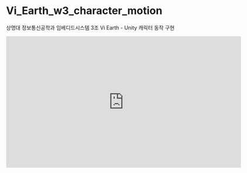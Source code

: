 # Vi_Earth_w3_character_motion
상명대 정보통신공학과 임베디드시스템 3조 Vi Earth - Unity 캐릭터 동작 구현
<iframe width="640" height="360" src="https://youtu.be/9CgZFwSuNXo" frameborder="0" gesture="media" allowfullscreen></iframe>
